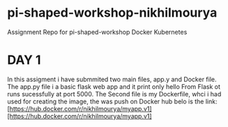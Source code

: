 # pi-shaped-workshop-nikhilmourya
Assignment Repo for pi-shaped-workshop Docker Kubernetes 

# DAY 1
In this assigment i have submmited two main files, app.y and Docker file.
The app.py file i a basic flask web app and it print only hello From Flask ot runs sucessfully at port 5000.
The Second file is my Dockerfile, whci i had used for creating the image, the was push on Docker hub belo is the link:
[https://hub.docker.com/r/nikhilmourya/myapp.v1][https://hub.docker.com/r/nikhilmourya/myapp.v1]

